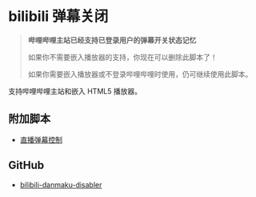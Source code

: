 # bilibili 弹幕关闭

> **哔哩哔哩主站已经支持已登录用户的弹幕开关状态记忆**
>
> 如果你不需要嵌入播放器的支持，你现在可以删除此脚本了！
>
> 如果你需要嵌入播放器或不登录哔哩哔哩时使用，仍可继续使用此脚本。

支持哔哩哔哩主站和嵌入 HTML5 播放器。

## 附加脚本

- [直播弹幕控制][addon-script]

## GitHub

- [bilibili-danmaku-disabler][github]

[addon-script]: https://greasyfork.org/scripts/386857-live-danmaku-controller
[github]: https://github.com/akiirui/userscript/tree/bilibili-danmaku-disabler/
